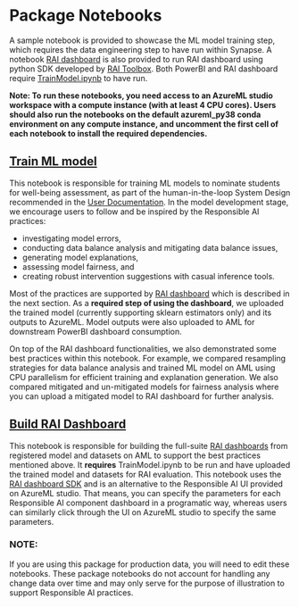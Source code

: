 # Package Notebooks

A sample notebook is provided to showcase the ML model training step, which requires the data engineering step to have run within Synapse. A notebook [RAI dashboard](BuildRAIDashboard.ipynb) is also provided to run RAI dashboard using python SDK developed by [RAI Toolbox](https://responsibleaitoolbox.ai/). Both PowerBI and RAI dashboard require [TrainModel.ipynb](TrainModel.ipynb) to have run.

**Note: To run these notebooks, you need access to an AzureML studio workspace with a compute instance (with at least 4 CPU cores). Users should also run the notebooks on the default azureml_py38 conda environment on any compute instance, and uncomment the first cell of each notebook to install the required dependencies.** 

## [Train ML model](TrainModel.ipynb)
This notebook is responsible for training ML models to nominate students for well-being assessment, as part of the human-in-the-loop System Design recommended in the [User Documentation](docs/Predicting%20Student%20Well-Being%20OEA%20Use%20Case%20Documentation.docx). In the model development stage, we encourage users to follow and be inspired by the Responsible AI practices:
-	investigating model errors,
-	conducting data balance analysis and mitigating data balance issues, 
-	generating model explanations, 
-	assessing model fairness, and 
-	creating robust intervention suggestions with casual inference tools.

Most of the practices are supported by [RAI dashboard](https://responsibleaitoolbox.ai/) which is described in the next section. 
As a **required step of using the dashboard**, we uploaded the trained model (currently supporting sklearn estimators only) and its outputs to AzureML. Model outputs were also uploaded to AML for downstream PowerBI dashboard consumption. 

On top of the RAI dashboard functionalities, we also demonstrated some best practices within this notebook. For example, we compared resampling strategies for data balance analysis and trained ML model on AML using CPU parallelism for efficient training and explanation generation. 
We also compared mitigated and un-mitigated models for fairness analysis where you can upload a mitigated model to RAI dashboard for further analysis. 

## [Build RAI Dashboard](BuildRAIDashboard.ipynb)
This notebook is responsible for building the full-suite [RAI dashboards](https://responsibleaitoolbox.ai/) from registered model and datasets on AML to support the best practices mentioned above. It **requires** TrainModel.ipynb to be run and have uploaded the trained model and datasets for RAI evaluation. 
This notebook uses the [RAI dashboard SDK](https://github.com/microsoft/responsible-ai-toolbox) and is an alternative to the Responsible AI UI provided on AzureML studio.
That means, you can specify the parameters for each Responsible AI component dashboard in a programatic way, whereas users can similarly click through the UI on AzureML studio to specify the same parameters.   

### NOTE:
If you are using this package for production data, you will need to edit these notebooks. These package notebooks do not account for handling any change data over time and may only serve for the purpose of illustration to support Responsible AI practices. 
